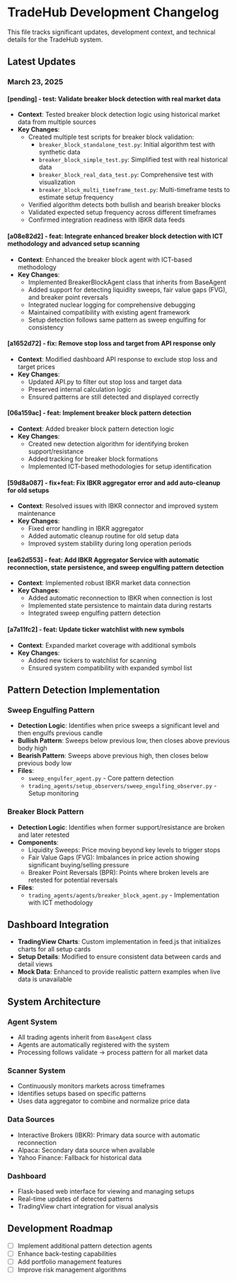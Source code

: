 # TradeHub Development Changelog

This file tracks significant updates, development context, and technical details for the TradeHub system.

## Latest Updates

### March 23, 2025

#### [pending] - test: Validate breaker block detection with real market data
- **Context**: Tested breaker block detection logic using historical market data from multiple sources
- **Key Changes**:
  - Created multiple test scripts for breaker block validation:
    - `breaker_block_standalone_test.py`: Initial algorithm test with synthetic data
    - `breaker_block_simple_test.py`: Simplified test with real historical data
    - `breaker_block_real_data_test.py`: Comprehensive test with visualization
    - `breaker_block_multi_timeframe_test.py`: Multi-timeframe tests to estimate setup frequency
  - Verified algorithm detects both bullish and bearish breaker blocks
  - Validated expected setup frequency across different timeframes
  - Confirmed integration readiness with IBKR data feeds

#### [a08e82d2] - feat: Integrate enhanced breaker block detection with ICT methodology and advanced setup scanning
- **Context**: Enhanced the breaker block agent with ICT-based methodology
- **Key Changes**:
  - Implemented BreakerBlockAgent class that inherits from BaseAgent
  - Added support for detecting liquidity sweeps, fair value gaps (FVG), and breaker point reversals
  - Integrated nuclear logging for comprehensive debugging
  - Maintained compatibility with existing agent framework
  - Setup detection follows same pattern as sweep engulfing for consistency

#### [a1652d72] - fix: Remove stop loss and target from API response only
- **Context**: Modified dashboard API response to exclude stop loss and target prices
- **Key Changes**:
  - Updated API.py to filter out stop loss and target data
  - Preserved internal calculation logic
  - Ensured patterns are still detected and displayed correctly

#### [06a159ac] - feat: Implement breaker block pattern detection
- **Context**: Added breaker block pattern detection logic
- **Key Changes**:
  - Created new detection algorithm for identifying broken support/resistance
  - Added tracking for breaker block formations
  - Implemented ICT-based methodologies for setup identification

#### [59d8a087] - fix+feat: Fix IBKR aggregator error and add auto-cleanup for old setups
- **Context**: Resolved issues with IBKR connector and improved system maintenance
- **Key Changes**:
  - Fixed error handling in IBKR aggregator
  - Added automatic cleanup routine for old setup data
  - Improved system stability during long operation periods

#### [ea62d553] - feat: Add IBKR Aggregator Service with automatic reconnection, state persistence, and sweep engulfing pattern detection
- **Context**: Implemented robust IBKR market data connection
- **Key Changes**:
  - Added automatic reconnection to IBKR when connection is lost
  - Implemented state persistence to maintain data during restarts
  - Integrated sweep engulfing pattern detection

#### [a7a11fc2] - feat: Update ticker watchlist with new symbols
- **Context**: Expanded market coverage with additional symbols
- **Key Changes**:
  - Added new tickers to watchlist for scanning
  - Ensured system compatibility with expanded symbol list

## Pattern Detection Implementation

### Sweep Engulfing Pattern
- **Detection Logic**: Identifies when price sweeps a significant level and then engulfs previous candle
- **Bullish Pattern**: Sweeps below previous low, then closes above previous body high
- **Bearish Pattern**: Sweeps above previous high, then closes below previous body low
- **Files**: 
  - `sweep_engulfer_agent.py` - Core pattern detection
  - `trading_agents/setup_observers/sweep_engulfing_observer.py` - Setup monitoring

### Breaker Block Pattern
- **Detection Logic**: Identifies when former support/resistance are broken and later retested
- **Components**:
  - Liquidity Sweeps: Price moving beyond key levels to trigger stops
  - Fair Value Gaps (FVG): Imbalances in price action showing significant buying/selling pressure
  - Breaker Point Reversals (BPR): Points where broken levels are retested for potential reversals
- **Files**:
  - `trading_agents/agents/breaker_block_agent.py` - Implementation with ICT methodology

## Dashboard Integration

- **TradingView Charts**: Custom implementation in feed.js that initializes charts for all setup cards
- **Setup Details**: Modified to ensure consistent data between cards and detail views
- **Mock Data**: Enhanced to provide realistic pattern examples when live data is unavailable

## System Architecture

### Agent System
- All trading agents inherit from `BaseAgent` class
- Agents are automatically registered with the system
- Processing follows validate → process pattern for all market data

### Scanner System
- Continuously monitors markets across timeframes
- Identifies setups based on specific patterns
- Uses data aggregator to combine and normalize price data

### Data Sources
- Interactive Brokers (IBKR): Primary data source with automatic reconnection
- Alpaca: Secondary data source when available
- Yahoo Finance: Fallback for historical data

### Dashboard
- Flask-based web interface for viewing and managing setups
- Real-time updates of detected patterns
- TradingView chart integration for visual analysis

## Development Roadmap

- [ ] Implement additional pattern detection agents
- [ ] Enhance back-testing capabilities
- [ ] Add portfolio management features
- [ ] Improve risk management algorithms
